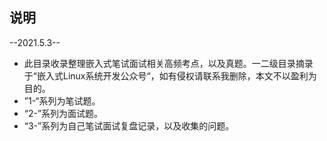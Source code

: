 ## 说明

--2021.5.3--

+ 此目录收录整理嵌入式笔试面试相关高频考点，以及真题。一二级目录摘录于“嵌入式Linux系统开发公众号“，如有侵权请联系我删除，本文不以盈利为目的。
+ ”1-“系列为笔试题。
+ “2-”系列为面试题。
+ “3-”系列为自己笔试面试复盘记录，以及收集的问题。
